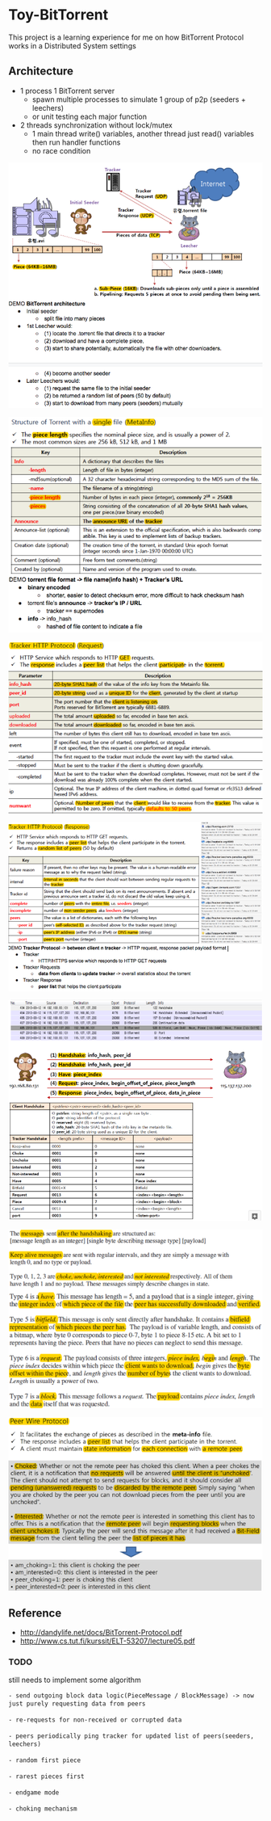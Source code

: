 # Toy-BitTorrent

This project is a learning experience for me on how BitTorrent Protocol works in a Distributed System settings

## Architecture 
- 1 process 1 BitTorrent server	
	- spawn multiple processes to simulate 1 group of p2p (seeders + leechers)
	- or unit testing each major function 
- 2 threads synchronization without lock/mutex
	- 1 main thread write() variables, another thread just read() variables then run handler functions
	- no race condition

![alt text](https://raw.githubusercontent.com/stevealbertwong/Toy-BitTorrent/master/media/BitTorrent-architecture.png)

![alt text](https://raw.githubusercontent.com/stevealbertwong/Toy-BitTorrent/master/media/torrent-file-format.png)

![alt text](https://raw.githubusercontent.com/stevealbertwong/Toy-BitTorrent/master/media/tracker-request.png)

![alt text](https://raw.githubusercontent.com/stevealbertwong/Toy-BitTorrent/master/media/tracker-response.png)

![alt text](https://raw.githubusercontent.com/stevealbertwong/Toy-BitTorrent/master/media/p2p.png)

![alt text](https://raw.githubusercontent.com/stevealbertwong/Toy-BitTorrent/master/media/p2p-2.png)

![alt text](https://raw.githubusercontent.com/stevealbertwong/Toy-BitTorrent/master/media/p2p-3.png)


## Reference
- http://dandylife.net/docs/BitTorrent-Protocol.pdf
- http://www.cs.tut.fi/kurssit/ELT-53207/lecture05.pdf



### TODO

still needs to implement some algorithm 

```
- send outgoing block data logic(PieceMessage / BlockMessage) -> now just purely requesting data from peers

- re-requests for non-received or corrupted data

- peers periodically ping tracker for updated list of peers(seeders, leechers)

- random first piece

- rarest pieces first 

- endgame mode

- choking mechanism
```
